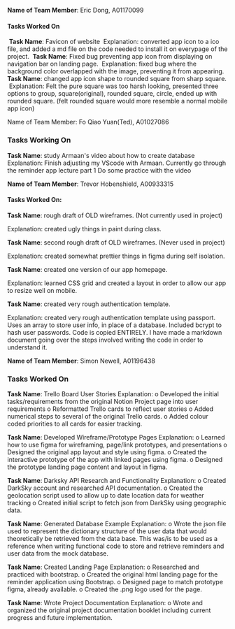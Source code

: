 **Name of Team Member**: Eric Dong, A01170099
​
#### Tasks Worked On
​
**Task Name**: Favicon of website
​
Explanation: converted app icon to a ico file, and added a md file on the code needed to install it on everypage of the project.
​
**Task Name**: Fixed bug preventing app icon from displaying on navigation bar on landing page.
​
Explanation: fixed bug where the background color overlapped with the image, preventing it from appearing.
​
**Task Name**:  changed app icon shape to rounded square from sharp square.
​
Explanation: Felt the pure square was too harsh looking, presented three options to group, square(original), rounded square, circle, ended up with rounded square. (felt rounded square would more resemble a normal mobile app icon)



Name of Team Member: Fo Qiao Yuan(Ted), A01027086
### Tasks Working On

**Task Name**: study Armaan's video about how to create database
Explanation:
	Finish adjusting my VScode with Armaan.
	Currently go through the reminder app lecture part 1
	Do some practice with the video



**Name of Team Member**: Trevor Hobenshield, A00933315
#### Tasks Worked On:

**Task Name**: rough draft of  OLD wireframes. (Not currently used in project)

Explanation: created ugly things in paint during class.

**Task Name**: second rough draft of  OLD wireframes. (Never used in project)

Explanation: created somewhat prettier things in figma during self isolation. 

**Task Name**:  created one version of our app homepage.

Explanation: learned CSS grid and created a layout in order to allow our app to resize well on mobile. 

**Task Name**:  created very rough authentication template.

Explanation: created very rough authentication template using passport. Uses an array to store user info, in place of a database. Included bcrypt to hash user passwords. Code is copied ENTIRELY. I have made a markdown document going over the steps involved writing the code in order to understand it.



**Name of Team Member**: Simon Newell, A01196438

### Tasks Worked On

**Task Name**:  Trello Board User Stories
Explanation: 
o	Developed the initial tasks/requirements from the original Notion Project page into user requirements
o	Reformatted Trello cards to reflect user stories
o	Added numerical steps to several of the original Trello cards.
o	Added colour coded priorities to all cards for easier tracking.


**Task Name**:  Developed Wireframe/Prototype Pages
Explanation: 
o	Learned how to use figma for wireframing, page/link prototypes, and presentations
o	Designed the original app layout and style using figma.
o	Created the interactive prototype of the app with linked pages using figma.
o	Designed the prototype landing page content and layout in figma.

**Task Name**:  Darksky API Research and Functionality
Explanation:
o	Created DarkSky account and researched API documentation.
o	Created the geolocation script used to allow up to date location data for weather tracking
o	Created initial script to fetch json from DarkSky using geographic data.

**Task Name**:  Generated Database Example
Explanation:
o	Wrote the json file used to represent the dictionary structure of the user data that would theoretically be retrieved from the data base.  This was/is to be used as a reference when writing functional code to store and retrieve reminders and user data from the mock database.

**Task Name**:  Created Landing Page
Explanation:
o	Researched and practiced with bootstrap.
o	Created the original html landing page for the reminder application using Bootstrap.
o	Designed page to match prototype figma, already available.
o	Created the .png logo used for the page.

**Task Name**:  Wrote Project Documentation
Explanation:
o	Wrote and organized the original project documentation booklet including current progress and future implementation.